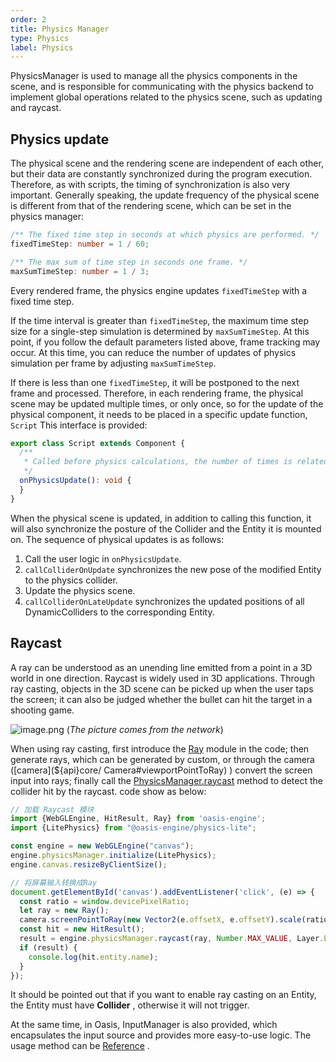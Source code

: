 ```yaml
---
order: 2
title: Physics Manager
type: Physics
label: Physics
---
```


PhysicsManager is used to manage all the physics components in the scene, and is responsible for communicating with the
physics backend to implement global operations related to the physics scene, such as updating and raycast.

## Physics update

The physical scene and the rendering scene are independent of each other, but their data are constantly synchronized
during the program execution. Therefore, as with scripts, the timing of synchronization is also very important.
Generally speaking, the update frequency of the physical scene is different from that of the rendering scene, which can
be set in the physics manager:

```ts
/** The fixed time step in seconds at which physics are performed. */
fixedTimeStep: number = 1 / 60;

/** The max sum of time step in seconds one frame. */
maxSumTimeStep: number = 1 / 3;
````

Every rendered frame, the physics engine updates `fixedTimeStep` with a fixed time step.

If the time interval is greater than `fixedTimeStep`, the maximum time step size for a single-step simulation is determined by `maxSumTimeStep`. At this point, if you follow the default parameters listed above, frame tracking may occur.
At this time, you can reduce the number of updates of physics simulation per frame by adjusting `maxSumTimeStep`.

If there is less than one `fixedTimeStep`, it will be postponed to the next frame and processed. Therefore, in each rendering frame, the physical scene may be updated multiple times, or only once, so for the update of the physical component, it needs to be placed in a specific update function, `Script`
This interface is provided:

```ts
export class Script extends Component {
  /**
   * Called before physics calculations, the number of times is related to the physical update frequency.
   */
  onPhysicsUpdate(): void {
  }
}
```

When the physical scene is updated, in addition to calling this function, it will also synchronize the posture of the
Collider and the Entity it is mounted on. The sequence of physical updates is as follows:

1. Call the user logic in `onPhysicsUpdate`.
2. `callColliderOnUpdate` synchronizes the new pose of the modified Entity to the physics collider.
3. Update the physics scene.
4. `callColliderOnLateUpdate` synchronizes the updated positions of all DynamicColliders to the corresponding Entity.

## Raycast

<playground src="physx-raycast.ts"></playground>

A ray can be understood as an unending line emitted from a point in a 3D world in one direction. Raycast is widely
used in 3D applications. Through ray casting, objects in the 3D scene can be picked up when the user taps the screen; it
can also be judged whether the bullet can hit the target in a shooting game.

![image.png](https://gw.alipayobjects.com/mdn/rms_7c464e/afts/img/A*SHM1RI49Bd4AAAAAAAAAAAAAARQnAQ)
(_The picture comes from the network_)

When using ray casting, first introduce the [Ray](${api}math/Ray) module in the code; then generate rays, which can be
generated by custom, or through the camera ([camera](${api}core/ Camera#viewportPointToRay)
) convert the screen input into rays; finally call the [PhysicsManager.raycast](${api}core/PhysicsManager#raycast)
method to detect the collider hit by the raycast. code show as below:

```typescript
// 加载 Raycast 模块
import {WebGLEngine, HitResult, Ray} from 'oasis-engine';
import {LitePhysics} from "@oasis-engine/physics-lite";

const engine = new WebGLEngine("canvas");
engine.physicsManager.initialize(LitePhysics);
engine.canvas.resizeByClientSize();

// 将屏幕输入转换成Ray
document.getElementById('canvas').addEventListener('click', (e) => {
  const ratio = window.devicePixelRatio;
  let ray = new Ray();
  camera.screenPointToRay(new Vector2(e.offsetX, e.offsetY).scale(ratio), ray);
  const hit = new HitResult();
  result = engine.physicsManager.raycast(ray, Number.MAX_VALUE, Layer.Everything, hit);
  if (result) {
    console.log(hit.entity.name);
  }
});
```

It should be pointed out that if you want to enable ray casting on an Entity, the Entity must have **Collider** ,
otherwise it will not trigger.

At the same time, in Oasis, InputManager is also provided, which encapsulates the input source and provides more
easy-to-use logic. The usage method can be [Reference](${docs}input) .
